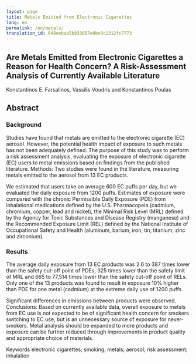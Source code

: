 ```yaml
---
layout: page
title: Metals Emitted from Electronic Cigarettes
lang: en
permalink: /en/metals/
translation_id: 648eebae5b833857e0be9c1312fc7773
---
```


## Are Metals Emitted from Electronic Cigarettes a Reason for Health Concern? A Risk-Assessment Analysis of Currently Available Literature 
Konstantinos E. Farsalinos, Vassilis Voudris and Konstantinos Poulas

## Abstract

### Background
Studies have found that metals are emitted to the electronic cigarette (EC) aerosol. However, the potential health impact of exposure to such metals has not been adequately defined. The purpose of this study was to perform a risk assessment analysis, evaluating the exposure of electronic cigarette (EC) users to metal emissions based on findings from the published literature. Methods: Two studies were found in the literature, measuring metals emitted to the aerosol from 13 EC products.

We estimated that users take on average 600 EC puffs per day, but we evaluated the daily exposure from 1200 puffs. Estimates of exposure were compared with the chronic Permissible Daily Exposure (PDE) from inhalational medications defined by the U.S. Pharmacopeia (cadmium, chromium, copper, lead and nickel), the Minimal Risk Level (MRL) defined by the Agency for Toxic Substances and Disease Registry (manganese) and the Recommended Exposure Limit (REL) defined by the National Institute of Occupational Safety and Health (aluminum, barium, iron, tin, titanium, zinc and zirconium). 

### Results
The average daily exposure from 13 EC products was 2.6 to 387 times lower than the safety cut-off point of PDEs, 325 times lower than the safety limit of MRL and 665 to 77,514 times lower than the safety cut-off point of RELs. Only one of the 13 products was found to result in exposure 10% higher than PDE for one metal (cadmium) at the extreme daily use of 1200 puffs.

Significant differences in emissions between products were observed. Conclusions: Based on currently available data, overall exposure to metals from EC use is not expected to be of significant health concern for smokers switching to EC use, but is an unnecessary source of exposure for never-smokers. Metal analysis should be expanded to more products and exposure can be further reduced through improvements in product quality and appropriate choice of materials.

Keywords
electronic cigarettes;
smoking;
metals;
aerosol;
risk assessment;
inhalation
